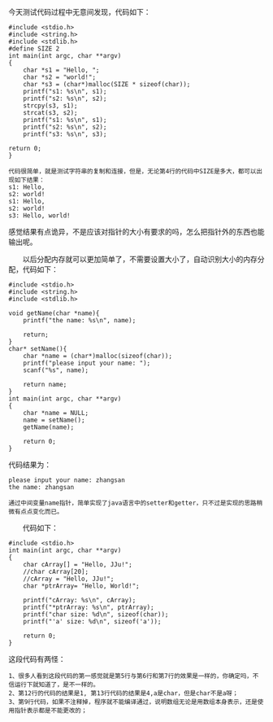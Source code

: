 今天测试代码过程中无意间发现，代码如下：
    

    #include <stdio.h>
    #include <string.h>
    #include <stdlib.h>
    #define SIZE 2
    int main(int argc, char **argv)
    {
        char *s1 = "Hello, ";
        char *s2 = "world!";
        char *s3 = (char*)malloc(SIZE * sizeof(char));
        printf("s1: %s\n", s1);
        printf("s2: %s\n", s2);
        strcpy(s3, s1);
        strcat(s3, s2);
        printf("s1: %s\n", s1);
        printf("s2: %s\n", s2);
        printf("s3: %s\n", s3);
    
    return 0;
    }

	代码很简单，就是测试字符串的复制和连接，但是，无论第4行的代码中SIZE是多大，都可以出现如下结果：
	s1: Hello,
	s2: world!
	s1: Hello,
	s2: world!
	s3: Hello, world!

感觉结果有点诡异，不是应该对指针的大小有要求的吗，怎么把指针外的东西也能输出呢。

　　以后分配内存就可以更加简单了，不需要设置大小了，自动识别大小的内存分配，代码如下：

	#include <stdio.h>
	#include <string.h>
	#include <stdlib.h>
	
	void getName(char *name){
		printf("the name: %s\n", name);
		
		return;
	}
	char* setName(){
		char *name = (char*)malloc(sizeof(char));
		printf("please input your name: ");
		scanf("%s", name);
	
		return name;
	}
	int main(int argc, char **argv)
	{
    	char *name = NULL;
    	name = setName();
    	getName(name);
    	
      	return 0;
	}

代码结果为：

	please input your name: zhangsan
	the name: zhangsan

	通过中间变量name指针，简单实现了java语言中的setter和getter，只不过是实现的思路稍微有点点变化而已。

　　代码如下：

	#include <stdio.h>
	int main(int argc, char **argv)
	{
    	char cArray[] = "Hello, JJu!";
    	//char cArray[20];
    	//cArray = "Hello, JJu!";
    	char *ptrArray= "Hello, World!";

    	printf("cArray: %s\n", cArray);
    	printf("*ptrArray: %s\n", ptrArray);
    	printf("char size: %d\n", sizeof(char));
    	printf("'a' size: %d\n", sizeof('a'));
    	
		return 0;
	}

这段代码有两怪：

	1、很多人看到这段代码的第一感觉就是第5行与第6行和第7行的效果是一样的，你确定吗，不信运行下就知道了，是不一样的。
	2、第12行的代码的结果是1, 第13行代码的结果是4,a是char，但是char不是a呀；
	3、第9行代码，如果不注释掉，程序就不能编译通过，说明数组无论是用数组本身表示，还是使用指针表示都是不能更改的；
